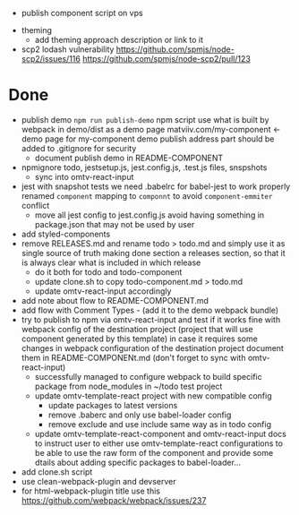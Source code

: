 * publish component script on vps
- theming
  - add theming approach description or link to it
- scp2 lodash vulnerability
  https://github.com/spmjs/node-scp2/issues/116
  https://github.com/spmjs/node-scp2/pull/123

# Done
+ publish demo `npm run publish-demo` npm script
  use what is built by webpack in demo/dist as a demo page
  matviiv.com/my-component <- demo page for my-component
  demo publish address part should be added to .gitignore for security
  + document publish demo in README-COMPONENT
+ npmignore todo, jestsetup.js, jest.config.js, .test.js files, snspshots
  + sync into omtv-react-input
+ jest with snapshot tests
  we need .babelrc for babel-jest to work properly
  renamed `component` mapping to `componnt` to avoid `component-emmiter` conflict
  + move all jest config to jest.config.js
    avoid having something in package.json that may not be used by user
+ add styled-components
+ remove RELEASES.md and rename todo > todo.md and simply use it as single
  source of truth making done section a releases section, so that it is
  always clear what is included in which release
  + do it both for todo and todo-component
  + update clone.sh to copy todo-component.md > todo.md
  + update omtv-react-input accordingly
+ add note about flow to README-COMPONENT.md
+ add flow with Comment Types - (add it to the demo webpack bundle)
+ try to publish to npm via omtv-react-input and test if it works fine
  with webpack config of the destination project (project that will use
  component generated by this template)
  in case it requires some changes in webpack configuration of the
  destination project document them in README-COMPONENt.md
  (don't forget to sync with omtv-react-input)
  + successfully managed to configure webpack to build specific package from
    node_modules in ~/todo test project
  + update omtv-template-react project with new compatible config
    + update packages to latest versions
    + remove .baberc and only use babel-loader config
    + remove exclude and use include same way as in todo config
  + update omtv-template-react-component and omtv-react-input docs to instruct
    user to either use omtv-template-react configurations to be able to use
    the raw form of the component and provide some dtails about adding specific
    packages to babel-loader...
+ add clone.sh script
+ use clean-webpack-plugin and devserver
+ for html-webpack-plugin title use this
  https://github.com/webpack/webpack/issues/237
